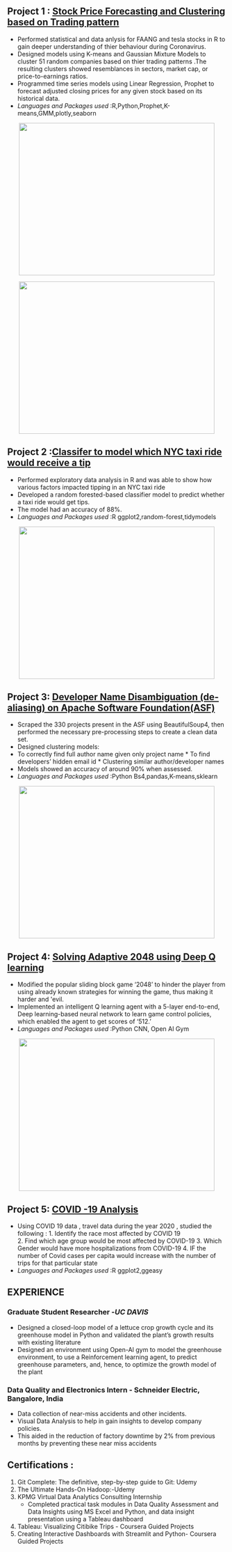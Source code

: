 

## Project 1 : [Stock Price Forecasting and Clustering based on Trading pattern](https://github.com/anirudhsuresh/Stock-Market)              
* Performed statistical and data anlysis for FAANG and tesla stocks in R to gain deeper understanding of thier behaviour during Coronavirus. 
*	Designed models using K-means and Gaussian Mixture Models to cluster 51 random companies based on thier trading patterns .The resulting clusters showed resemblances in sectors, market cap, or price-to-earnings ratios.
*	Programmed time series models using Linear Regression, Prophet to forecast adjusted closing prices for any given stock based on its historical data. 
* *Languages and Packages used* :R,Python,Prophet,K-means,GMM,plotly,seaborn
<p align="center">
<img src="https://user-images.githubusercontent.com/56661161/112733980-41b3b380-8f00-11eb-8889-c59afb5a9436.JPG" width="450" height="350">
</p>
<p align="center">
<img src="https://user-images.githubusercontent.com/56661161/112734009-5ee88200-8f00-11eb-8f08-7f6a4a23cc41.JPG" width="450" height="350">
</p>

## Project 2 :[Classifer to model which NYC taxi ride would receive a tip](https://github.com/anirudhsuresh/Green_taxi_Tip_Classifier)
* Performed exploratory data analysis in R and was able to show how various factors impacted tipping in an NYC taxi ride 
* Developed a random forested-based classifier model to predict whether a taxi ride would get tips. 
* The model had an accuracy of 88%.
* *Languages and Packages used* :R ggplot2,random-forest,tidymodels

<p align="center">
<img src="https://user-images.githubusercontent.com/56661161/112734033-8e978a00-8f00-11eb-8c96-29e758622c79.jpg" width="450" height="350">
</p>

## Project 3: [Developer Name Disambiguation (de-aliasing) on Apache Software Foundation(ASF)](https://github.com/anirudhsuresh/Final-Project-for-ECS-189L---Developer-Name-Disambiguation)

* Scraped the 330 projects present in the ASF using BeautifulSoup4, then performed the necessary pre-processing steps to create a clean data set.
* Designed clustering models:
* To correctly find full author name given only project name 
        * To find developers’ hidden email id 
        * Clustering similar author/developer names
* Models showed an accuracy of around 90% when assessed.
* *Languages and Packages used* :Python Bs4,pandas,K-means,sklearn


<p align="center">
<img src="https://user-images.githubusercontent.com/56661161/112734062-ae2eb280-8f00-11eb-9f7c-5331abbc2540.png" width="450" height="350">
</p>


## Project 4: [Solving Adaptive 2048 using Deep Q learning](https://github.com/anirudhsuresh/Deep-Q-learning-on-adaptive-2048-Game)

* Modified the popular sliding block game ‘2048’ to hinder the player from using already known strategies for winning the game, thus making it harder and 'evil. 
* Implemented an intelligent Q learning agent with a 5-layer end-to-end, Deep learning-based neural network to learn game control policies, which enabled the agent to get scores of ‘512.’ 
* *Languages and Packages used* :Python CNN, Open AI Gym


<p align="center">
<img src="https://user-images.githubusercontent.com/56661161/112734369-97895b00-8f02-11eb-9dcb-1bc535f29038.png" width="450" height="350">
</p>

## Project 5: [COVID -19 Analysis](https://github.com/anirudhsuresh/ECI_254_project1_covid_analysis) 
* Using COVID 19 data , travel data during the year 2020 , studied the following :
        1.  Identify the race most affected by COVID 19  
        2.  Find which age group would be most affected by COVID-19
        3.  Which Gender would have more hospitalizations from COVID-19
        4.  IF the number of Covid cases per capita would increase with the number of trips for that particular state 
* *Languages and Packages used* :R ggplot2,ggeasy


## EXPERIENCE 
### Graduate Student Researcher -*UC DAVIS*
* Designed a closed-loop model of a lettuce crop growth cycle and its greenhouse model in Python and validated the plant’s growth results with existing literature
* Designed an environment using Open-AI gym to model the greenhouse environment, to use a Reinforcement learning agent, to predict greenhouse parameters, and, hence, to optimize the growth model of the plant 

### Data Quality and Electronics Intern - Schneider Electric, Bangalore, India			                                   
* Data collection of near-miss accidents and other incidents. 
* Visual Data Analysis to help in gain insights to develop company policies. 
* This aided in the reduction of factory downtime by 2% from previous months by preventing these near miss accidents 

## Certifications :
1. Git Complete: The definitive, step-by-step guide to Git: Udemy						              
2. The Ultimate Hands-On Hadoop:-Udemy 								              
3. KPMG Virtual Data Analytics Consulting Internship								         
    * Completed practical task modules in Data Quality Assessment and Data Insights using MS Excel and Python, and data insight presentation using a Tableau dashboard
4. Tableau: Visualizing Citibike Trips - Coursera Guided Projects      					           	       
5. Creating Interactive Dashboards with Streamlit and Python- Coursera Guided Projects 			                            


